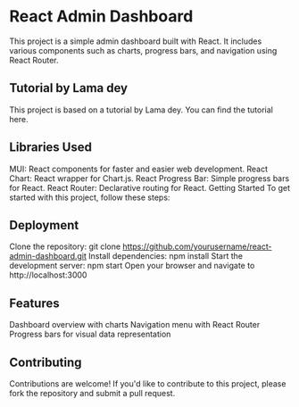 
# React Admin Dashboard

This project is a simple admin dashboard built with React. It includes various components such as charts, progress bars, and navigation using React Router.

## Tutorial by Lama dey
This project is based on a tutorial by Lama dey. You can find the tutorial here.

## Libraries Used
MUI: React components for faster and easier web development.
React Chart: React wrapper for Chart.js.
React Progress Bar: Simple progress bars for React.
React Router: Declarative routing for React.
Getting Started
To get started with this project, follow these steps:

## Deployment

Clone the repository: git clone https://github.com/yourusername/react-admin-dashboard.git
Install dependencies: npm install
Start the development server: npm start
Open your browser and navigate to http://localhost:3000


## Features
Dashboard overview with charts
Navigation menu with React Router
Progress bars for visual data representation

## Contributing
Contributions are welcome! If you'd like to contribute to this project, please fork the repository and submit a pull request.

